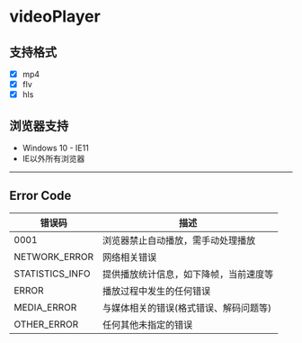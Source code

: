 # videoPlayer


## 支持格式
- [x] mp4
- [x] flv
- [x] hls

## 浏览器支持
- Windows 10 - IE11
- IE以外所有浏览器

---

## Error Code

| 错误码 | 描述 |
| --- | --- |
| 0001 | 浏览器禁止自动播放，需手动处理播放 |
|NETWORK_ERROR| 网络相关错误 |
|STATISTICS_INFO| 提供播放统计信息，如下降帧，当前速度等|
|ERROR| 播放过程中发生的任何错误 |
|MEDIA_ERROR| 与媒体相关的错误(格式错误、解码问题等) |
|OTHER_ERROR| 任何其他未指定的错误 |
